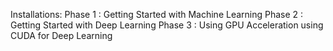 Installations:
  Phase 1 : Getting Started with Machine Learning
  Phase 2 : Getting Started with Deep Learning
  Phase 3 : Using GPU Acceleration using CUDA for Deep Learning
